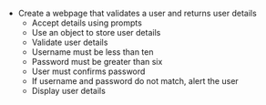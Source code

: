* Create a webpage that validates a user and returns user details
    * Accept details using prompts
    * Use an object to store user details
    * Validate user details
    * Username must be less than ten
    * Password must be greater than six
    * User must confirms password
    * If username and password do not match, alert the user
    * Display user details
